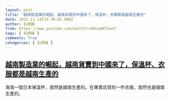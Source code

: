 ```yaml
---
layout: post
title: "越南製造業的崛起，越南貨賣到中國來了，保溫杯、衣服都是越南生產的"
date: 2022-11-14T23:30:02.000Z
author: 石炳鋒
from: https://www.youtube.com/watch?v=D6vqH6TzwxY
tags: [ 石炳锋 ]
comments: True
categories: [ 石炳锋 ]
---
```

<!--1668468602000-->
[越南製造業的崛起，越南貨賣到中國來了，保溫杯、衣服都是越南生產的](https://www.youtube.com/watch?v=D6vqH6TzwxY)
------

<div>
海淘一個日本保溫杯，居然是越南生產的。在專賣店買的一件衣服，居然也是越南生產的。
</div>
